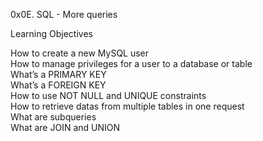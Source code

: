 0x0E. SQL - More queries<br>

Learning Objectives<br>

How to create a new MySQL user<br>
How to manage privileges for a user to a database or table<br>
What’s a PRIMARY KEY<br>
What’s a FOREIGN KEY<br>
How to use NOT NULL and UNIQUE constraints<br>
How to retrieve datas from multiple tables in one request<br>
What are subqueries<br>
What are JOIN and UNION<br>
